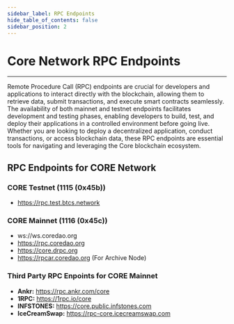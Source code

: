 ```yaml
---
sidebar_label: RPC Endpoints
hide_table_of_contents: false
sidebar_position: 2
---
```


# Core Network RPC Endpoints
---

Remote Procedure Call (RPC) endpoints are crucial for developers and applications to interact directly with the blockchain, allowing them to retrieve data, submit transactions, and execute smart contracts seamlessly. The availability of both mainnet and testnet endpoints facilitates development and testing phases, enabling developers to build, test, and deploy their applications in a controlled environment before going live. Whether you are looking to deploy a decentralized application, conduct transactions, or access blockchain data, these RPC endpoints are essential tools for navigating and leveraging the Core blockchain ecosystem.

## RPC Endpoints for CORE Network 

### CORE Testnet (1115 (0x45b))
* https://rpc.test.btcs.network

### CORE Mainnet (1116 (0x45c))
* ws://ws.coredao.org
* https://rpc.coredao.org 
* https://core.drpc.org
* https://rpcar.coredao.org (For Archive Node)

### Third Party RPC Enpoints for CORE Mainnet
* **Ankr:** https://rpc.ankr.com/core 
* **1RPC:** https://1rpc.io/core 
* **INFSTONES:** https://core.public.infstones.com 
* **IceCreamSwap:** https://rpc-core.icecreamswap.com